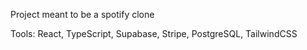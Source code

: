 Project meant to be a spotify clone

Tools: React, TypeScript, Supabase, Stripe, PostgreSQL, TailwindCSS
